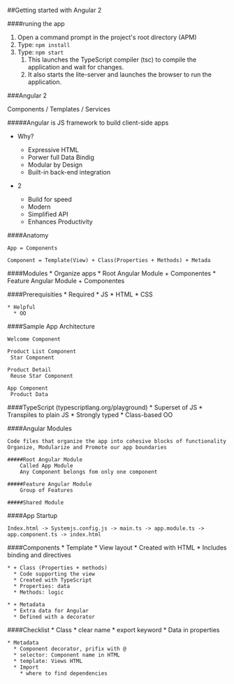 ##Getting started with Angular 2

####runing the app
1. Open a command prompt in the project's root directory (APM)
2. Type: ```npm install ```
3. Type: ```npm start ```
    1. This launches the TypeScript compiler (tsc) to compile the application and wait for changes.
    2. It also starts the lite-server and launches the browser to run the application.  


###Angular 2

Components / Templates / Services

#####Angular is
    JS framework to build client-side apps

* Why?
  * Expressive HTML
  * Porwer full Data Bindig
  * Modular by Design
  * Built-in back-end integration

* 2
  * Build for speed
  * Modern
  * Simplified API
  * Enhances Productivity

####Anatomy

    App = Components

    Component = Template(View) + Class(Properties + Methods) + Metada 

####Modules
    * Organize apps
      * Root Angular Module + Componentes
      * Feature Angular Module + Componentes

####Prerequisities
    * Required
      * JS
      * HTML
      * CSS

    * Helpful
      * OO

####Sample App Architecture

    Welcome Component

    Product List Component
     Star Component

    Product Detail
     Reuse Star Component

    App Component
     Product Data    


####TypeScript (typescriptlang.org/playground)
    * Superset of JS
    * Transpiles to plain JS
    * Strongly typed
    * Class-based OO

####Angular Modules

    Code files that organize the app into cohesive blocks of functionality
    Organize, Modularize and Promote our app boundaries

    #####Root Angular Module
        Called App Module
        Any Component belongs fom only one component

    #####Feature Angular Module
        Group of Features

    #####Shared Module

####App Startup

    Index.html -> Systemjs.config.js -> main.ts -> app.module.ts -> app.component.ts -> index.html


####Components
    * Template 
      * View layout 
      * Created with HTML
      * Includes binding and directives

    * + Class (Properties + methods)
      * Code supporting the view
      * Created with TypeScript
      * Properties: data
      * Methods: logic

    * + Metadata
      * Extra data for Angular
      * Defined with a decorator

####Checklist
    * Class
      * clear name
      * export keyword
      * Data in properties

    * Metadata
      * Component decorator, prifix with @
      * selector: Component name in HTML
      * template: Views HTML
      * Import
        * where to find dependencies  












